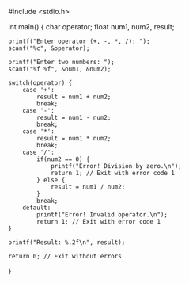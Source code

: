 #include <stdio.h>

int main() {
    char operator;
    float num1, num2, result;

    printf("Enter operator (+, -, *, /): ");
    scanf("%c", &operator);

    printf("Enter two numbers: ");
    scanf("%f %f", &num1, &num2);

    switch(operator) {
        case '+':
            result = num1 + num2;
            break;
        case '-':
            result = num1 - num2;
            break;
        case '*':
            result = num1 * num2;
            break;
        case '/':
            if(num2 == 0) {
                printf("Error! Division by zero.\n");
                return 1; // Exit with error code 1
            } else {
                result = num1 / num2;
            }
            break;
        default:
            printf("Error! Invalid operator.\n");
            return 1; // Exit with error code 1
    }

    printf("Result: %.2f\n", result);

    return 0; // Exit without errors
}
